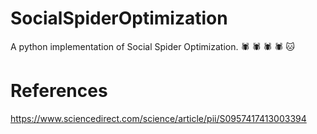 # SocialSpiderOptimization
A python implementation of Social Spider Optimization. :spider: :spider: :spider: :spider: :cat:
# References
https://www.sciencedirect.com/science/article/pii/S0957417413003394
